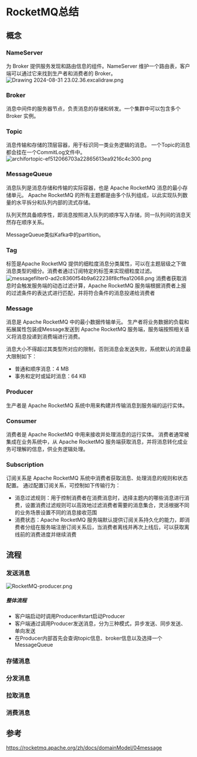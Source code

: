 
# RocketMQ总结





## 概念
### NameServer
为 Broker 提供服务发现和路由信息的组件。NameServer 维护一个路由表，客户端可以通过它来找到生产者和消费者的 Broker。
![Drawing 2024-08-31 23.02.36.excalidraw.png](https://s2.loli.net/2024/08/31/1EFuXsdqMkRx4IP.png)
### Broker
消息中间件的服务器节点，负责消息的存储和转发。一个集群中可以包含多个 Broker 实例。

### Topic
消息传输和存储的顶层容器，用于标识同一类业务逻辑的消息。
一个Topic的消息都会挂在一个CommitLog文件中。
![archifortopic-ef512066703a22865613ea9216c4c300.png](https://s2.loli.net/2024/08/28/YHs1jdO7tvqVroX.png)

### MessageQueue
消息队列是消息存储和传输的实际容器，也是 Apache RocketMQ 消息的最小存储单元。 Apache RocketMQ 的所有主题都是由多个队列组成，以此实现队列数量的水平拆分和队列内部的流式存储。

队列天然具备顺序性，即消息按照进入队列的顺序写入存储，同一队列间的消息天然存在顺序关系。

MessageQueue类似Kafka中的partition。

### Tag
标签是Apache RocketMQ 提供的细粒度消息分类属性，可以在主题层级之下做消息类型的细分。消费者通过订阅特定的标签来实现细粒度过滤。
![messagefilter0-ad2c8360f54b9a622238f8cffea12068.png](https://s2.loli.net/2024/08/31/eqvSnybLFi1DBhQ.png)
消费者获取消息时会触发服务端的动态过滤计算，Apache RocketMQ 服务端根据消费者上报的过滤条件的表达式进行匹配，并将符合条件的消息投递给消费者

### Message
消息是 Apache RocketMQ 中的最小数据传输单元。
生产者将业务数据的负载和拓展属性包装成Message发送到 Apache RocketMQ 服务端，服务端按照相关语义将消息投递到消费端进行消费。

消息大小不得超过其类型所对应的限制，否则消息会发送失败，系统默认的消息最大限制如下：
- 普通和顺序消息：4 MB
- 事务和定时或延时消息：64 KB

### Producer
生产者是 Apache RocketMQ 系统中用来构建并传输消息到服务端的运行实体。

### Consumer
消费者是 Apache RocketMQ 中用来接收并处理消息的运行实体。 消费者通常被集成在业务系统中，从 Apache RocketMQ 服务端获取消息，并将消息转化成业务可理解的信息，供业务逻辑处理。

### Subscription
订阅关系是 Apache RocketMQ 系统中消费者获取消息、处理消息的规则和状态配置。
通过配置订阅关系，可控制如下传输行为：
- 消息过滤规则：用于控制消费者在消费消息时，选择主题内的哪些消息进行消费，设置消费过滤规则可以高效地过滤消费者需要的消息集合，灵活根据不同的业务场景设置不同的消息接收范围
- 消费状态：Apache RocketMQ 服务端默认提供订阅关系持久化的能力，即消费者分组在服务端注册订阅关系后，当消费者离线并再次上线后，可以获取离线前的消费进度并继续消费


## 流程


### 发送消息
![RocketMQ-producer.png](https://s2.loli.net/2024/08/28/iULKc9ODCjx1Xu7.png)

##### 整体流程
- 客户端启动时调用Producer#start启动Producer
- 客户端通过调用Producer发送消息，分为三种模式，异步发送、同步发送、单向发送
- 在Producer内部首先会查询topic信息、broker信息以及选择一个MessageQueue
### 存储消息


### 分发消息


### 拉取消息


### 消费消息






## 参考
https://rocketmq.apache.org/zh/docs/domainModel/04message

